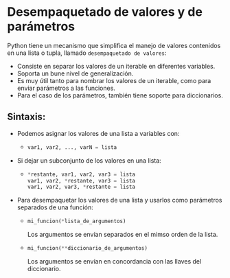 Desempaquetado de valores y de parámetros
================================================

Python tiene un mecanismo que simplifica el manejo de valores contenidos en una lista o tupla, llamado `desempaquetado de valores`:
* Consiste en separar los valores de un iterable en diferentes variables.
* Soporta un bune nivel de generalización.
* Es muy útil tanto para nombrar los valores de un iterable, como para enviar parámetros a las funciones.
* Para el caso de los parámetros, también tiene soporte para diccionarios.

Sintaxis:
----------

* Podemos asignar los valores de una lista a variables con:
    * ```python
      var1, var2, ..., varN = lista
      ```
* Si dejar un subconjunto de los valores en una lista:
    * ```python
      *restante, var1, var2, var3 = lista
      var1, var2, *restante, var3 = lista
      var1, var2, var3, *restante = lista
      ```
* Para desempaquetar los valores de una lista y usarlos como parámetros separados de una función: 
    * ```python
      mi_funcion(*lista_de_argumentos)
      ```
      Los argumentos se envían separados en el mimso orden de la lista.
    * ```python
      mi_funcion(**diccionario_de_argumentos)
      ```
      Los argumentos se envían en concordancia con las llaves del diccionario.
